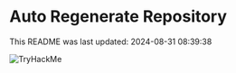 # Auto Regenerate Repository

This README was last updated: 2024-08-31 08:39:38

 ![TryHackMe](https://tryhackme.com/badge/533634)